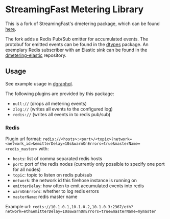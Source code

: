 # StreamingFast Metering Library

This is a fork of StreamingFast's dmetering package, which can be found [here](https://github.com/streamingfast/dmetering).

The fork adds a Redis Pub/Sub emitter for accumulated events. The protobuf for emitted events can be found in the 
[dtypes](https://github.com/pinax-network/dtypes) package. An exemplary Redis subscriber with an Elastic sink can be 
found in the [dmetering-elastic](https://github.com/pinax-network/dmetering-elastic) repository.

## Usage

See example usage in [dgraphql](https://github.com/streamingfast/dgraphql).

The following plugins are provided by this package:

* `null://` (drops all metering events)
* `zlog://` (writes all events to the configured log)
* `redis://` (writes all events in to redis pub/sub)

### Redis

Plugin url format: `redis://<hosts>:<port>/<topic>?network=<network_id>&emitterDelay=10s&warnOnErrors=true&masterName=<redis_master>` with:

* `hosts`: list of comma separated redis hosts
* `port`: port of the redis nodes (currently only possible to specify one port for all nodes)
* `topic`: topic to listen on redis pub/sub
* `network`: the network id this firehose instance is running on
* `emitterDelay`: how often to emit accumulated events into redis
* `warnOnErrors`: whether to log redis errors
* `masterName`: redis master name

Example url: `redis://10.1.0.1,10.1.0.2,10.1.0.3:2367/eth?network=eth&emitterDelay=10s&warnOnErrors=true&masterName=mymaster`